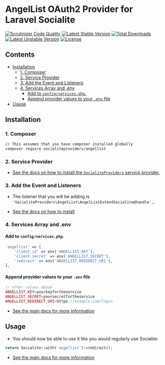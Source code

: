 # AngelList OAuth2 Provider for Laravel Socialite

[![Scrutinizer Code Quality](https://img.shields.io/scrutinizer/g/SocialiteProviders/AngelList.svg?style=flat-square)](https://scrutinizer-ci.com/g/SocialiteProviders/AngelList/?branch=master)
[![Latest Stable Version](https://img.shields.io/packagist/v/socialiteproviders/angellist.svg?style=flat-square)](https://packagist.org/packages/socialiteproviders/angellist)
[![Total Downloads](https://img.shields.io/packagist/dt/socialiteproviders/angellist.svg?style=flat-square)](https://packagist.org/packages/socialiteproviders/angellist)
[![Latest Unstable Version](https://img.shields.io/packagist/vpre/socialiteproviders/angellist.svg?style=flat-square)](https://packagist.org/packages/socialiteproviders/angellist)
[![License](https://img.shields.io/packagist/l/socialiteproviders/angellist.svg?style=flat-square)](https://packagist.org/packages/socialiteproviders/angellist)

<!-- START doctoc generated TOC please keep comment here to allow auto update -->
<!-- DON'T EDIT THIS SECTION, INSTEAD RE-RUN doctoc TO UPDATE -->
## Contents

- [Installation](#installation)
  - [1. Composer](#1-composer)
  - [2. Service Provider](#2-service-provider)
  - [3. Add the Event and Listeners](#3-add-the-event-and-listeners)
  - [4. Services Array and .env](#4-services-array-and-env)
    - [Add to `config/services.php`.](#add-to-configservicesphp)
    - [Append provider values to your `.env` file](#append-provider-values-to-your-env-file)
- [Usage](#usage)

<!-- END doctoc generated TOC please keep comment here to allow auto update -->


## Installation

### 1. Composer

```bash
// This assumes that you have composer installed globally
composer require socialiteproviders/angellist
```

### 2. Service Provider

* [See the docs on how to install the `SocialiteProviders` service provider.](https://github.com/SocialiteProviders/Manager#2-service-provider)


### 3. Add the Event and Listeners

* The listener that you will be adding is `'SocialiteProviders\AngelList\AngelListExtendSocialite@handle',`.

* [See the docs on how to install](https://github.com/SocialiteProviders/Manager#3-add-the-event-and-listeners)

### 4. Services Array and .env

#### Add to `config/services.php`.

```php
'angellist' => [
    'client_id' => env('ANGELLIST_KEY'),
    'client_secret' => env('ANGELLIST_SECRET'),
    'redirect' => env('ANGELLIST_REDIRECT_URI'),
],
```

#### Append provider values to your `.env` file

```php
// other values above
ANGELLIST_KEY=yourkeyfortheservice
ANGELLIST_SECRET=yoursecretfortheservice
ANGELLIST_REDIRECT_URI=https://example.com/login
```

* [See the main docs for more information](https://github.com/SocialiteProviders/Manager#4-services-array-and-env)


## Usage

* You should now be able to use it like you would regularly use Socialite:

```php
return Socialite::with('angellist')->redirect();
```

* [See the main docs for more information](https://github.com/SocialiteProviders/Manager#usage)
